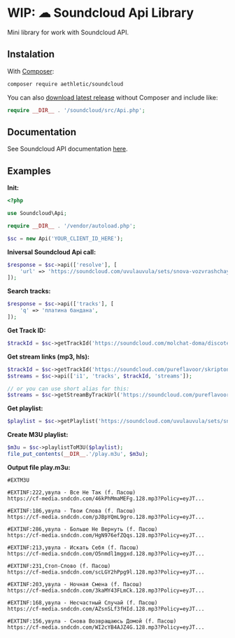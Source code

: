 # WIP: ☁ Soundcloud Api Library 

Mini library for work with Soundcloud API.

## Instalation

With [Composer](https://getcomposer.org/):
```bash
composer require aethletic/soundcloud
```

You can also [download latest release](https://github.com/aethletic/soundcloud/releases) without Composer and include like:
```php 
require __DIR__ . '/soundcloud/src/Api.php';
```


## Documentation
See Soundcloud API documentation [here](https://developers.soundcloud.com/docs/api/reference).


## Examples

**Init:**
```php
<?php 

use Soundcloud\Api;

require __DIR__ . '/vendor/autoload.php';

$sc = new Api('YOUR_CLIENT_ID_HERE');
```

**Iniversal Soundcloud Api call:**
```php
$response = $sc->api(['resolve'], [
    'url' => 'https://soundcloud.com/uvulauvula/sets/snova-vozvrashchayus-domoy-f-pasosh',
]);
```
**Search tracks:**
```php
$response = $sc->api(['tracks'], [
    'q' => 'платина бандана',
]);
```

**Get Track ID:**
```php
$trackId = $sc->getTrackId('https://soundcloud.com/molchat-doma/discoteque');
```

**Get stream links (mp3, hls):**
```php
$trackId = $sc->getTrackId('https://soundcloud.com/pureflavoor/skriptonit-polozhenie-pureflavor-remix');
$streams = $sc->api(['i1', 'tracks', $trackId, 'streams']);

// or you can use short alias for this:
$streams = $sc->getStreamByTrackUrl('https://soundcloud.com/pureflavoor/skriptonit-polozhenie-pureflavor-remix');
```

**Get playlist:**
```php
$playlist = $sc->getPlaylist('https://soundcloud.com/uvulauvula/sets/snova-vozvrashchayus-domoy-f-pasosh');
```

**Create M3U playlist:**
```php
$m3u = $sc->playlistToM3U($playlist);
file_put_contents(__DIR__.'/play.m3u', $m3u);
```

**Output file play.m3u:**
```m3u
#EXTM3U

#EXTINF:222,увула - Все Не Так (f. Пасош)
https://cf-media.sndcdn.com/46kPhMmaMEFg.128.mp3?Policy=eyJT...

#EXTINF:186,увула - Твои Слова (f. Пасош)
https://cf-media.sndcdn.com/pJBpYQmL9gro.128.mp3?Policy=eyJT...

#EXTINF:286,увула - Больше Не Вернуть (f. Пасош)
https://cf-media.sndcdn.com/HgN976efZQqs.128.mp3?Policy=eyJT...

#EXTINF:213,увула - Искать Себя (f. Пасош)
https://cf-media.sndcdn.com/O5nmdl1mggxd.128.mp3?Policy=eyJT...

#EXTINF:231,Стоп-Слово (f. Пасош)
https://cf-media.sndcdn.com/scLGY2hPpg9l.128.mp3?Policy=eyJT...

#EXTINF:203,увула - Ночная Смена (f. Пасош)
https://cf-media.sndcdn.com/3kaMY43FLmCk.128.mp3?Policy=eyJT...

#EXTINF:168,увула - Несчастный Случай (f. Пасош)
https://cf-media.sndcdn.com/AZsnSLf3fHId.128.mp3?Policy=eyJT...

#EXTINF:156,увула - Снова Возвращаюсь Домой (f. Пасош)
https://cf-media.sndcdn.com/WI2cYB4AJZ4G.128.mp3?Policy=eyJT...
```

